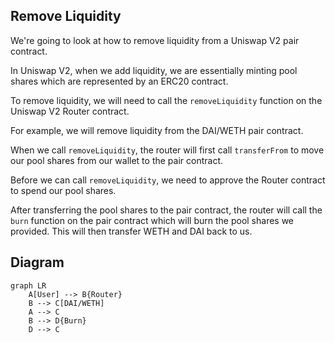 ## Remove Liquidity

We're going to look at how to remove liquidity from a Uniswap V2 pair contract.

In Uniswap V2, when we add liquidity, we are essentially minting pool shares which are represented by an ERC20 contract. 

To remove liquidity, we will need to call the `removeLiquidity` function on the Uniswap V2 Router contract. 

For example, we will remove liquidity from the DAI/WETH pair contract.

When we call `removeLiquidity`, the router will first call `transferFrom` to move our pool shares from our wallet to the pair contract. 

Before we can call `removeLiquidity`, we need to approve the Router contract to spend our pool shares. 

After transferring the pool shares to the pair contract, the router will call the `burn` function on the pair contract which will burn the pool shares we provided. This will then transfer WETH and DAI back to us.

## Diagram

```mermaid
graph LR
    A[User] --> B{Router}
    B --> C[DAI/WETH]
    A --> C
    B --> D{Burn}
    D --> C
```